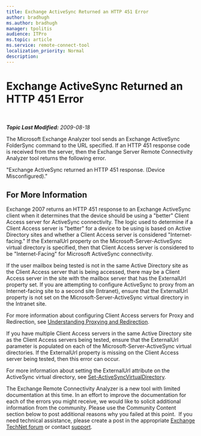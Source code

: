 ```yaml
---
title: Exchange ActiveSync Returned an HTTP 451 Error
author: bradhugh
ms.author: bradhugh
manager: tpolitis
audience: ITPro 
ms.topic: article 
ms.service: remote-connect-tool
localization_priority: Normal
description: 
---
```


<div data-xmlns="https://www.w3.org/1999/xhtml">

<div class="topic" data-xmlns="https://www.w3.org/1999/xhtml" data-msxsl="urn:schemas-microsoft-com:xslt" data-cs="https://msdn.microsoft.com/">

<div data-asp="https://msdn2.microsoft.com/asp">

# Exchange ActiveSync Returned an HTTP 451 Error

</div>

<div id="mainSection">

<div id="mainBody">

<span> </span>

_**Topic Last Modified:** 2009-08-18_

The Microsoft Exchange Analyzer tool sends an Exchange ActiveSync FolderSync command to the URL specified. If an HTTP 451 response code is received from the server, then the Exchange Server Remote Connectivity Analyzer tool returns the following error.

"Exchange ActiveSync returned an HTTP 451 response. (Device Misconfigured)."

<div>

## For More Information

Exchange 2007 returns an HTTP 451 response to an Exchange ActiveSync client when it determines that the device should be using a "better" Client Access server for ActiveSync connectivity. The logic used to determine if a Client Access server is "better" for a device to be using is based on Active Directory sites and whether a Client Access server is considered "Internet-facing." If the ExternalUrl property on the Microsoft-Server-ActiveSync virtual directory is specified, then that Client Access server is considered to be "Internet-Facing" for Microsoft ActiveSync connectivity.

If the user mailbox being tested is not in the same Active Directory site as the Client Access server that is being accessed, there may be a Client Access server in the site with the mailbox server that has the ExternalUrl property set. If you are attempting to configure ActiveSync to proxy from an Internet-facing site to a second site (Intranet), ensure that the ExternalUrl property is not set on the Microsoft-Server-ActiveSync virtual directory in the Intranet site.

For more information about configuring Client Access servers for Proxy and Redirection, see [Understanding Proxying and Redirection](https://go.microsoft.com/fwlink/?linkid=105411).

If you have multiple Client Access servers in the same Active Directory site as the Client Access servers being tested, ensure that the ExternalUrl parameter is populated on each of the Microsoft-Server-ActiveSync virtual directories. If the ExternalUrl property is missing on the Client Access server being tested, then this error can occur.

For more information about setting the ExternalUrl attribute on the ActiveSync virtual directory, see [Set-ActiveSyncVirtualDirectory](https://go.microsoft.com/fwlink/?linkid=161796).

The Exchange Remote Connectivity Analyzer is a new tool with limited documentation at this time. In an effort to improve the documentation for each of the errors you might receive, we would like to solicit additional information from the community. Please use the Community Content section below to post additional reasons why you failed at this point.  If you need technical assistance, please create a post in the appropriate [Exchange TechNet forum](https://go.microsoft.com/fwlink/?linkid=73420) or contact [support](https://go.microsoft.com/fwlink/?linkid=8158).

</div>

</div>

<span> </span>

</div>

</div>

</div>

